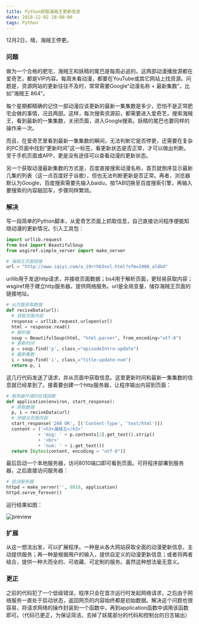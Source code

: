 ```yaml
---
title: Python获取海贼王更新信息
date: 2018-12-02 18:08:00
tags: Python
---
```


12月2日，晴，海贼王停更。

### 问题

做为一个合格的肥宅，海贼王和妖精的尾巴是每周必追的。这两部动漫播放源都在爱奇艺，都是VIP内容。每周末看动漫，都要在YouTube或其它网站上找资源。问题是，资源网站的更新往往不及时，常常需要Google“动漫名称 + 最新集数”，比如“海贼王 864”。

每个星期都精确的记住一部动漫应该更新的最新一集集数是多少，恐怕不是正常肥宅会做的事情，况且两部。这样，每次搜索资源前，都需要进入爱奇艺，搜索海贼王，看到最新的一集集数，关闭页面，进入Google搜索。妖精的尾巴也要同样的操作来一次。

而且，在爱奇艺里看到最新一集集数的瞬间，无法判断它是否停更，还需要在复杂的PC页面中找到“更新时间”这一标签，看更新状态是否正常，才可以做出判断。至于手机页面或APP，更是没有途径可以查看动漫的更新状态。

另一个获取动漫最新集数的方式是，百度直接搜索动漫名称，首页就倒序显示最新几集的列表（这一点百度好于谷歌），但也无法判断更新是否正常。再者，浏览器默认为Google，百度搜索需要先输入baidu，按TAB切换至百度搜索引擎，再输入要搜索的内容敲回车，步骤同样繁琐。

### 解决

写一段简单的Python脚本，从爱奇艺页面上抓取信息，自己直接访问程序便能知晓动漫的更新情况。引入工具包：

```python
import urllib.request
from bs4 import BeautifulSoup
from wsgiref.simple_server import make_server

# 海贼王页面链接
url = "http://www.iqiyi.com/a_19rrhb3xvl.html?vfm=2008_aldbd"
```

urllib用于发送http请求，并接收页面数据；bs4用于解析页面，更轻易获取内容；wsgiref用于建立http服务器，提供网络服务。url是全局变量，储存海贼王页面的链接地址。

```python
# 从页面获取数据
def reciveData(url):
  # 获取页面内容
  response = urllib.request.urlopen(url)
  html = response.read()
  # 解析器
  soup = BeautifulSoup(html, "html.parser", from_encoding="utf-8")
  # 更新时间
  p = soup.find('p', class_="episodeIntro-update")
  # 最新集数
  i = soup.find('i', class_="title-update-num")
  return p, i
```

这几行代码发送了请求，并从页面中获取信息。这里更新时间和最新一集集数的信息就已经拿到了。接着要创建一个http服务器，让程序输出内容到页面：

```python
# 服务器环境的处理函数
def application(environ, start_response):
  # 获取数据
  p, i = reciveData(url)
  # 拼接出页面内容
  start_response('200 OK', [('Content-Type', 'text/html')])
  content = ('<h3>海贼王</h3>'
            + 'msg: ' + p.contents[2].get_text().strip() 
            + '<br>'
            + 'num: ' + i.get_text())
  return [bytes(content, encoding = "utf-8")]
```

最后启动一个本地服务器，访问8010端口即可看到页面。可将程序部署到服务器，之后直接访问服务器：

```python
# 启动服务器
httpd = make_server('', 8010, application) 
httpd.serve_forever()
```

运行结果如图：

![preview](preview.png)

### 扩展

从这一想法出发，可以扩展程序。一种是从各大网站获取全面的动漫更新信息，主动提供服务；再一种是根据用户的输入，提供自定义的动漫更新信息；或者将两者结合，提供一种大而全的、可收藏、可定制的服务。虽然这种想法毫无意义。

### 更正

之前的代码犯了一个低级错误，程序只会在首次运行时发起网络请求，之后由于网络服务一直处于启动状态，返回网页的内容始终都是初始数据。解决这个问题也很容易，将请求网络的操作封装到一个函数中，再到application函数中调用该函数即可。（代码已更正，为保证简洁，去掉了妖尾部分的代码和控制台的日志输出）

